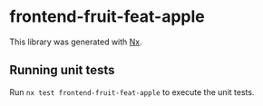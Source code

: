 # frontend-fruit-feat-apple

This library was generated with [Nx](https://nx.dev).

## Running unit tests

Run `nx test frontend-fruit-feat-apple` to execute the unit tests.
